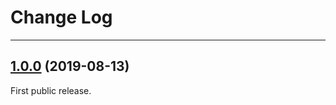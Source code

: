# Change Log

---

## [1.0.0](https://github.com/kakaopensource/KakaJSON/releases/tag/1.0.0) (2019-08-13)

First public release.


